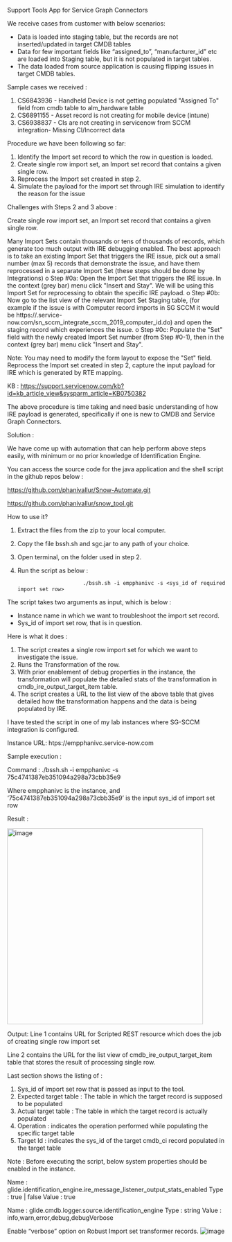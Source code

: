 Support Tools App for Service Graph Connectors

We receive cases from customer with below scenarios:

-	Data is loaded into staging table, but the records are not inserted/updated in target CMDB tables
-	Data for few important fields like “assigned_to”, “manufacturer_id” etc are loaded into Staging table, but it is not populated in target tables.
-	The data loaded from source application is causing flipping issues in target CMDB tables.

Sample cases we received :

1.	CS6843936 - Handheld Device is not getting populated "Assigned To" field from cmdb table to alm_hardware table
2.	CS6891155 - Asset record is not creating for mobile device (intune)
3.	CS6938837 - CIs are not creating in servicenow from SCCM integration- Missing CI/Incorrect data

Procedure we have been following so far:

1.	Identify the Import set record to which the row in question is loaded.
2.	Create single row import set, an Import set record that contains a given single row.
3.	Reprocess the Import set created in step 2.
4.	Simulate the payload for the import set through IRE simulation to identify the reason for the issue

Challenges with Steps 2 and 3 above :

Create single row import set, an Import set record that contains a given single row.

Many Import Sets contain thousands or tens of thousands of records, which generate too much output with IRE debugging enabled. The best approach is to take an existing Import Set that triggers the IRE issue, pick out a small number (max 5) records that demonstrate the issue, and have them reprocessed in a separate Import Set (these steps should be done by Integrations)
o	Step #0a: Open the Import Set that triggers the IRE issue. In the context (grey bar) menu click "Insert and Stay". We will be using this Import Set for reprocessing to obtain the specific IRE payload.
o	Step #0b: Now go to the list view of the relevant Import Set Staging table, (for example if the issue is with Computer record imports in SG SCCM it would be https://<instance-name>.service-now.com/sn_sccm_integrate_sccm_2019_computer_id.do) and open the staging record which experiences the issue.
o	Step #0c: Populate the "Set" field with the newly created Import Set number (from Step #0-1), then in the context (grey bar) menu click "Insert and Stay".

Note: You may need to modify the form layout to expose the "Set" field.
Reprocess the Import set created in step 2, capture the input payload for IRE which is generated by RTE mapping.

KB : https://support.servicenow.com/kb?id=kb_article_view&sysparm_article=KB0750382

The above procedure is time taking and need basic understanding of how IRE payload is generated, specifically if one is new to CMDB and Service Graph Connectors.

Solution :

We have come up with automation that can help perform above steps easily, with minimum or no prior knowledge of Identification Engine.

You can access the source code for the java application and the shell script in the github repos below :

https://github.com/phanivallur/Snow-Automate.git

https://github.com/phanivallur/snow_tool.git


How to use it?

1.	Extract the files from the zip to your local computer.
2.	Copy the file bssh.sh and sgc.jar to any path of your choice.
3.	Open terminal, on the folder used in step 2. 
4.	Run the script as below :

                             ./bssh.sh -i empphanivc -s <sys_id of required import set row>

The script takes two arguments as input, which is below :

-	Instance name in which we want to troubleshoot the import set record.
-	Sys_id of import set row, that is in question.

Here is what it does :

1.	The script creates a single row import set for which we want to investigate the issue.
2.	Runs the Transformation of the row. 
3.	With prior enablement of debug properties in the instance, the transformation will populate the detailed stats of the transformation in cmdb_ire_output_target_item table.
4.	The script creates a URL to the list view of the above table that gives detailed how the transformation happens and the data is being populated by IRE.

I have tested the script in one of my lab instances where SG-SCCM integration is configured.

Instance URL: htps://empphanivc.service-now.com

Sample execution :

Command : ./bssh.sh -i empphanivc -s 75c4741387eb351094a298a73cbb35e9

Where empphanivc is the instance, and ‘75c4741387eb351094a298a73cbb35e9’ is the input sys_id of import set row

Result :


<img width="452" alt="image" src="https://github.com/phanivallur/snow_tool/assets/33691241/3b6648ba-2ece-4214-b470-c18ef6bc5363">

 
Output:
Line 1 contains URL for Scripted REST resource which does the job of creating single row import set

Line 2 contains the URL for the list view of cmdb_ire_output_target_item table that stores the result of processing single row.

Last section shows the listing of :

1.	Sys_id of import set row that is passed as input to the tool.
2.	Expected target table : The table in which the target record is supposed to be populated
3.	Actual target table : The table in which the target record is actually populated
4.	Operation : indicates the operation performed while populating the specific target table
5.	Target Id : indicates the sys_id of the target cmdb_ci record populated in the target table

Note : Before executing the script, below system properties should be enabled in the instance.


Name : glide.identification_engine.ire_message_listener_output_stats_enabled
Type : true | false
Value : true

Name : glide.cmdb.logger.source.identification_engine
Type : string
Value : info,warn,error,debug,debugVerbose

Enable “verbose” option on Robust Import set transformer records.
![image](https://github.com/phanivallur/snow_tool/assets/33691241/b90169b3-45ba-4930-9cc2-bedef2b0cc51)
